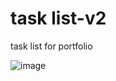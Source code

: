 # task list-v2
 task list for portfolio


![image](https://user-images.githubusercontent.com/112575648/199225566-5368b24a-ca87-4403-a2f1-5fcc891b7d96.png)





